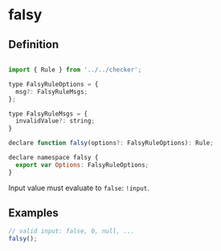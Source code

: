 # falsy

<!--- #RUN OUTPUT echo -e "## Definition\n\n\`\`\`js\n$(cat $(basename "$PWD").d.ts)\n\`\`\`" -->
<!--- #ECHO OUTPUT { -->
## Definition

```js

import { Rule } from '../../checker';

type FalsyRuleOptions = {
  msg?: FalsyRuleMsgs;
};

type FalsyRuleMsgs = {
  invalidValue?: string;
}

declare function falsy(options?: FalsyRuleOptions): Rule;

declare namespace falsy {
  export var Options: FalsyRuleOptions;
}
```
<!--- #ECHO } -->

Input value must evaluate to `false`: `!input`.

## Examples

```js
// valid input: false, 0, null, ...
falsy();
```
